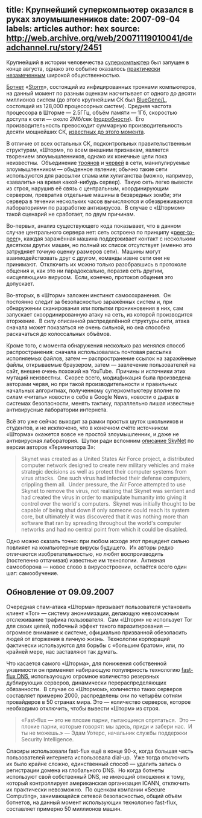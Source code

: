 title: Крупнейший суперкомпьютер оказался в руках злоумышленников
date: 2007-09-04
labels: articles
author: hex
source: http://web.archive.org/web/20071119010041/deadchannel.ru/story/2451
---
Крупнейший в истории человечества [суперкомпьютер][super] был запущен в конце
августа, однако это событие оказалось [практически незамеченным][noatt] широкой
общественностью.

[Ботнет][botnet] «[Storm][]», состоящий из инфицированных троянами компьютеров,
на данный момент по разным оценкам насчитывает от одного до десяти миллионов
систем (до этого крупнейшим СК был [BlueGene/L][], состоящий из 128,000
процессорных систем).  Средняя частота процессора в Шторме — 2.5ГГц, объём
памяти — 1Гб, скоростью доступа к сети — около 2Мб/сек
([подробности][details]).  Его производительность превосходит суммарную
производительность десяти мощнейших СК, [известных до этого момента][known].

В отличие от всех остальных СК, подконтрольных правительственным структурам,
«Шторм», по всем внешним признакам, является творением злоумышленников, однако
их конечные цели пока неизвестны.  Объединение [троянов][trojan] и
[червей][worm] в сети,
манипулируемые злоумышленником — обыденное явление; обычно такие сети
используются для рассылки спама или хулиганства (можно, например, «завалить» на
время какой-нибудь сервер).  Такую сеть легко вывести из строя, нарушив её связь
с центральным, координирующим сервером, превратив отдельные машины в безвредных
зомби; эти сервера в течении нескольких часов вычисляются и обезвреживаются
лабораториями по разработке антивирусов.  В случае с «Штормом» такой сценарий не
сработает, по двум причинам.

Во-первых, анализ существующего кода показывает, что в данном случае
центрального сервера нет: сеть остроена по принципу «[peer-to-peer][]», каждая
заражённая машина поддерживает контакт с нескольким десятком других машин, но
полный их список отсутствует (именно это затрудняет точную оценку размеров
сети).  Машины могут взаимодействовать друг с другом, команды извне сети они не
принимают.  Отключить их можно только разобравшись в протоколе общения и, как
это ни парадоксально, поразив сеть другим, «исцеляющим» вирусом.  Если, конечно,
протокол общения это допускает.

Во-вторых, в «Шторм» заложен инстинкт самосохранения.  Он постоянно следит за
безопасностью заражённых систем и, при обнаружении сканирования или попытки
проникновения в них, сам запускает скоординированную атаку на сеть, из которой
производится вторжение.  В силу описанной распределённой структуры сети, атака
сначала может показаться не очень сильной, но она способна раскачаться до
колоссальных объёмов.

Кроме того, с момента обнаружения несколько раз менялся способ распространения:
сначала использовалась почтовая рассылка исполняемых файлов, затем —
распространение ссылок на заражённые файлы, открываемые браузером, затем —
завлечение пользователей на сайт, внешне очень похожий на YouTube.  Причины и
источники этих мутаций неизвестны.  Скорее всего, модицфикация была произведена
авторами червя, но при такой производительности и правильных начальных
алгоритмах, полученному суперкомпьютеру вполне по силам «читать» новости о себе
в Google News, новости о дырах в системах безопасности, менять тактику,
параллельно лишая известные антивирусные лаборатории интернета.

Всё это уже сейчас выходит за рамки простых шуток школьников и студентов, и не
исключено, что в конечном счёте источником «Шторма» окажется вовсе не простой
злоумышленник, и даже не антивирусная лаборатория.  Шутки ради вспомним
[описание SkyNet][SkyNet] по версии авторов «Терминатора 3»:

> Skynet was created as a United States Air Force project, a distributed
> computer network designed to create new military vehicles and make strategic
> decisions as well as protect their computer systems from virus attacks.  One
> such virus had infected their defense computers, crippling them all.  Under
> pressure, the Air Force attempted to use Skynet to remove the virus, not
> realizing that Skynet was sentient and had created the virus in order to
> manipulate humanity into giving it control over the world's computers.  Skynet
> was initially thought to be capable of being shut down if only someone could
> reach its system core, but ultimately it was discovered that it was nothing
> more than software that ran by spreading throughout the world's computer
> networks and had no central point from which it could be disabled.

Одно можно сказать точно: при любом исходе этот прецедент сильно повлияет на
компьютерные вирусы будущего.  Их авторы редко отличаются изобретательностью, но
любят воспроизводить (постепенно оттачивая) известные им технологии.  Активная
самооборона — новое слово в вирусостроении, остаётся всего один шаг:
самообучение.

## Обновление от 09.09.2007

Очередная спам-атака «Шторма» призывает пользователя установить клиент «Tor» —
систему анонимизации, делающую невозможным отслеживание трафика пользователя. 
Сам «Шторм» не использует Tor для своих целей, побочный эффект такого
паразитирования — огромное внимание к системе, официально призванной обезопасить
людей от вторжения в личную жизнь.  Технологии корпораций фактически
используются для борьбы с «большим братом», или, по крайней мере, нас заставляют
так думать.

Что касается самого «Шторма», для понижения собственной уязвимости он применяет
набирающую популярность технологию [fast-flux DNS][], использующую огромное
количество резервных дублирующих серверов, динамически перераспределяющих
обязанности.  В случае со «Штормом», количество таких серверов составляет
примерно 2000, распределены они по четырём сотням провайдеров в 50 странах мира.
Это — количество серверов, которое необходимо отключить, чтобы вывести «Шторм»
из строя.

> «Fast-flux — это не плохие парни, пытающиеся спрятаться.  Это — плохие парни,
> которые говорят: мы здесь, приди и забери нас.  И ты не можешь.» — Эдам
> Уотерс, начальник службы поддержки Security Intelligence.

Спасиры использовали fast-flux ещё в конце 90-х, когда большая часть
пользователей интернета использовала dial-up.  Уже тогда отключить их было
крайне сложно, единственный способ — удалить запись о регистрации домена из
глобального DNS.  Но когда ботнеты используют свой собственный DNS, не имеющий
отношения к тому, который контроллирует американская организация ICANN,
отключить их практически невозможно.  По оценкам компании «Secure Computing»,
занимающейся сетевой безопасностью, общий объём ботнетов, на данный момент
использующих технологию fast-flux, составляет примерно 50 миллионов машин.

[BlueGene/L]: http://en.wikipedia.org/wiki/Blue_Gene
[SkyNet]: http://en.wikipedia.org/wiki/Skynet_%28fictional%29
[Storm]: http://en.wikipedia.org/wiki/Storm_Worm
[botnet]: http://ru.wikipedia.org/wiki/%D0%91%D0%BE%D1%82%D0%BD%D0%B5%D1%82
[details]: http://www.steampowered.com/status/survey.html
[fast-flux DNS]: http://www.securityfocus.com/news/11473
[known]: http://www.top500.org/
[noatt]: http://seclists.org/fulldisclosure/2007/Aug/0520.html
[peer-to-peer]: http://ru.wikipedia.org/wiki/%D0%9E%D0%B4%D0%BD%D0%BE%D1%80%D0%B0%D0%BD%D0%B3%D0%BE%D0%B2%D0%B0%D1%8F_%D1%81%D0%B5%D1%82%D1%8C
[super]: http://ru.wikipedia.org/wiki/%D0%A1%D1%83%D0%BF%D0%B5%D1%80%D0%BA%D0%BE%D0%BC%D0%BF%D1%8C%D1%8E%D1%82%D0%B5%D1%80
[trojan]: http://ru.wikipedia.org/wiki/%D0%A2%D1%80%D0%BE%D1%8F%D0%BD%D1%81%D0%BA%D0%B8%D0%B5_%D0%BF%D1%80%D0%BE%D0%B3%D1%80%D0%B0%D0%BC%D0%BC%D1%8B
[worm]: http://ru.wikipedia.org/wiki/%D0%A1%D0%B5%D1%82%D0%B5%D0%B2%D1%8B%D0%B5_%D1%87%D0%B5%D1%80%D0%B2%D0%B8
